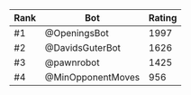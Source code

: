 Rank|Bot|Rating
---|---|---
#1|@OpeningsBot|1997
#2|@DavidsGuterBot|1626
#3|@pawnrobot|1425
#4|@MinOpponentMoves|956
